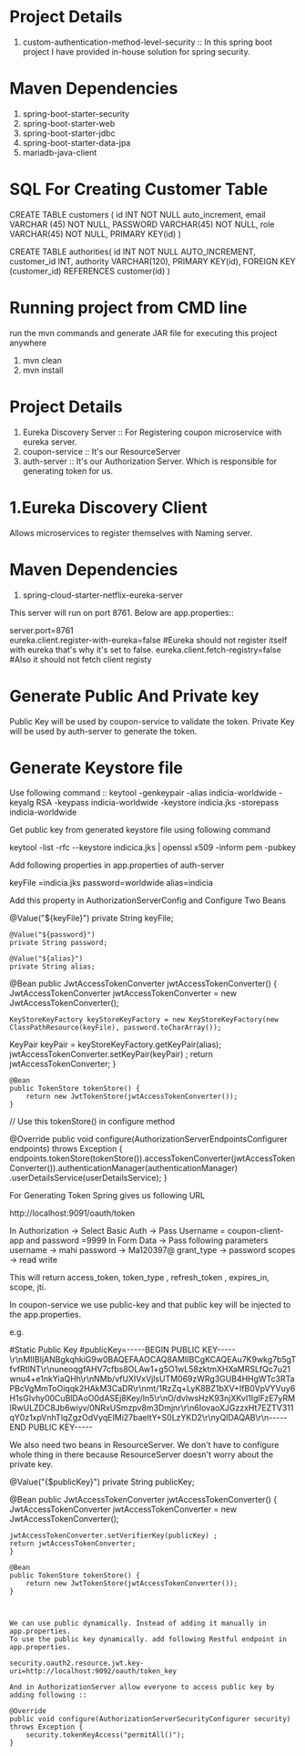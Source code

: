 # Project Details

1. custom-authentication-method-level-security :: In this spring boot project I have provided in-house solution for spring security. 

# Maven Dependencies 

1. spring-boot-starter-security
2. spring-boot-starter-web
3. spring-boot-starter-jdbc
4. spring-boot-starter-data-jpa
5. mariadb-java-client


# SQL For Creating Customer Table

CREATE TABLE customers (
id INT NOT NULL auto_increment,
email VARCHAR (45) NOT NULL,
PASSWORD VARCHAR(45) NOT NULL,
role VARCHAR(45) NOT NULL,
PRIMARY KEY(id)
)


CREATE TABLE authorities(
	id INT  NOT NULL AUTO_INCREMENT, 
	customer_id INT,
	authority VARCHAR(120),
	PRIMARY KEY(id),
	FOREIGN KEY (customer_id) REFERENCES customer(id)
)

# Running project from CMD line 

run the mvn commands and generate JAR file for executing this project anywhere
1. mvn clean
2. mvn install


# Project Details
1. Eureka Discovery Server :: For Registering coupon microservice with eureka server.
2. coupon-service :: It's our ResourceServer
3. auth-server :: It's our Authorization Server. Which is responsible for generating token for us.


# 1.Eureka Discovery Client 

Allows microservices to register themselves with Naming server. 

# Maven Dependencies

1. spring-cloud-starter-netflix-eureka-server

This server will run on port 8761. Below are app.properties:: 

server.port=8761                
eureka.client.register-with-eureka=false                            #Eureka should not register itself with eureka that's why it's set to false.
eureka.client.fetch-registry=false                                  #Also it should not fetch client registy 


# Generate Public And Private key 

Public Key will be used by coupon-service to validate the token. 
Private Key will be used by auth-server to generate the token.


# Generate Keystore file

Use following command ::
keytool -genkeypair -alias indicia-worldwide -keyalg RSA -keypass indicia-worldwide -keystore indicia.jks -storepass indicia-worldwide

Get public key from generated keystore file using following command

keytool -list -rfc  --keystore indicica.jks | openssl x509 -inform pem -pubkey

Add following properties in app.properties of auth-server

keyFile =indicia.jks
password=worldwide
alias=indicia


Add this property in AuthorizationServerConfig and Configure Two Beans

  @Value("${keyFile}")
	private String keyFile;

	@Value("${password}")
	private String password;

	@Value("${alias}")
	private String alias;
  




  @Bean
	public JwtAccessTokenConverter jwtAccessTokenConverter() {
	JwtAccessTokenConverter jwtAccessTokenConverter = new JwtAccessTokenConverter();
		
	KeyStoreKeyFactory keyStoreKeyFactory = new KeyStoreKeyFactory(new ClassPathResource(keyFile), password.toCharArray());
		
  KeyPair keyPair = keyStoreKeyFactory.getKeyPair(alias);
	jwtAccessTokenConverter.setKeyPair(keyPair) ;
	return jwtAccessTokenConverter;
	}
	
	@Bean
	public TokenStore tokenStore() {
		return new JwtTokenStore(jwtAccessTokenConverter());
	}


  // Use this tokenStore() in configure method
  
  @Override
	public void configure(AuthorizationServerEndpointsConfigurer endpoints) throws Exception {
		endpoints.tokenStore(tokenStore()).accessTokenConverter(jwtAccessTokenConverter()).authenticationManager(authenticationManager)
				.userDetailsService(userDetailsService);
	}
  
  For Generating Token Spring gives us following URL 
  
  http://localhost:9091/oauth/token
  
  In Authorization  -> Select  Basic Auth -> Pass Username = coupon-client-app and password =9999
  In Form Data -> Pass following parameters
  username -> mahi
  password -> Ma120397@
  grant_type -> password
  scopes -> read write

  This will return access_token, token_type , refresh_token , expires_in, scope, jti.
  
  In coupon-service we use public-key and that public key will be injected to the app.properties.
  
  e.g. 
  
  #Static Public Key
  #publicKey=-----BEGIN PUBLIC KEY-----\r\nMIIBIjANBgkqhkiG9w0BAQEFAAOCAQ8AMIIBCgKCAQEAu7K9wkg7b5gTfvfRtlNT\r\nuneoqgfAHV7cfbs8OLAw1+g5O1wL58zktmXHXaMRSLfQc7u21wnu4+e1nkYiaQHh\r\nNMb/vfUXIVxVjlsUTM069zWRg3GUB4HHgWTc3RTaPBcVgMmToOiqqk2HAkM3CaDR\r\nmt/1RzZq+LyK8BZ1bXV+IfB0VpVYVuy6H1sGIvhy00CuBlDAoO0dASEj8Key/ln5\r\nO/dvIwsHzK93njXKvI1IglFzE7yRMIRwULZDC8Jb6wiyv/0NRxUSmzpv8m3Dmjnr\r\n6IovaoXJGzzxHt7EZTV311qY0z1xpVnhTlqZgzOdVyqEIMi27baeltY+S0LzYKD2\r\nyQIDAQAB\r\n-----END PUBLIC KEY-----
  
We also need two beans in ResourceServer. We don't have to configure whole thing in there because ResourceServer doesn't worry about the private key.

@Value("{$publicKey}") 
private String publicKey;  
  
@Bean
	public JwtAccessTokenConverter jwtAccessTokenConverter() {
	JwtAccessTokenConverter jwtAccessTokenConverter = new JwtAccessTokenConverter();
		
	jwtAccessTokenConverter.setVerifierKey(publicKey) ;
	return jwtAccessTokenConverter;
	}
	
	@Bean
	public TokenStore tokenStore() {
		return new JwtTokenStore(jwtAccessTokenConverter());
	}
  


    We can use public dynamically. Instead of adding it manually in app.properties.
    To use the public key dynamically. add following Restful endpoint in app.properties.
    
    security.oauth2.resource.jwt.key-uri=http://localhost:9092/oauth/token_key
    
    And in AuthorizationServer allow everyone to access public key by adding following ::
    
    @Override
	public void configure(AuthorizationServerSecurityConfigurer security) throws Exception {
		security.tokenKeyAccess("permitAll()");
	}
    
    
    

